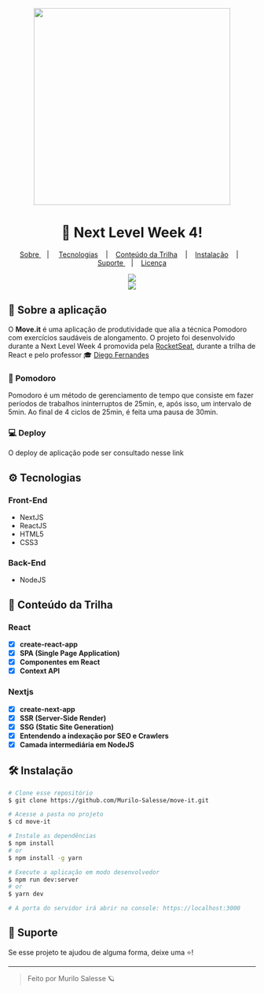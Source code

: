<div align="center">
<img width="400px" src="https://github.com/Pedrovinhas/move-it/blob/master/public/logo-full.svg"/>
</div>

<div align="center">
  <h1> 🚀 Next Level Week 4! </h1>
</div>

<p align="center" >
<a href="#-sobre-a-aplica%C3%A7%C3%A3o"> Sobre </a> &nbsp;&nbsp;&nbsp;| &nbsp;&nbsp;&nbsp;
<a href="#-tecnologias">Tecnologias</a> &nbsp;&nbsp;&nbsp;|&nbsp;&nbsp;&nbsp;
<a href="#-conte%C3%BAdo-da-trilha"> Conteúdo da Trilha</a> &nbsp;&nbsp;&nbsp;|&nbsp;&nbsp;&nbsp;
<a href="#-instala%C3%A7%C3%A3o">Instalação</a> &nbsp;&nbsp;&nbsp;|&nbsp;&nbsp;&nbsp;
<a href="#-suporte"> Suporte </a> &nbsp;&nbsp;&nbsp;|&nbsp;&nbsp;&nbsp;
<a href="#-licen%C3%A7a">Licença</a>
</p>

<div align="center">
  <img src="https://i.imgur.com/WvemzLc.jpg"/>
</div>
<div align="center">
  <img src="https://i.imgur.com/sctv2Bm.jpg"/>
</div>

## 📌 Sobre a aplicação
O **Move.it** é uma aplicação de produtividade que alia a técnica Pomodoro com exercícios saudáveis de alongamento. O projeto foi desenvolvido durante a Next Level Week 4 promovida pela [RocketSeat](https://rocketseat.com.br/), durante a trilha de React e pelo professor 🎓 [Diego Fernandes](https://github.com/diego3g)

### 🍅 Pomodoro
Pomodoro é um método de gerenciamento de tempo que consiste em fazer períodos de trabalhos ininterruptos de 25min, e, após isso, um intervalo de 5min. Ao final de 4
ciclos de 25min, é feita uma pausa de 30min.

### 💻 Deploy
O deploy de aplicação pode ser consultado nesse link

## ⚙ Tecnologias

### Front-End
- NextJS
- ReactJS
- HTML5
- CSS3

### Back-End
- NodeJS

## 📝 Conteúdo da Trilha

### React
- [X] **create-react-app**
- [X] **SPA (Single Page Application)**
- [X] **Componentes em React**
- [X] **Context API**

### Nextjs
- [X] **create-next-app**
- [X] **SSR (Server-Side Render)**
- [X] **SSG (Static Site Generation)**
- [X] **Entendendo a indexação por SEO e Crawlers**
- [X] **Camada intermediária em NodeJS**

## 🛠 Instalação

```bash
# Clone esse repositório
$ git clone https://github.com/Murilo-Salesse/move-it.git

# Acesse a pasta no projeto
$ cd move-it

# Instale as dependências
$ npm install
# or
$ npm install -g yarn

# Execute a aplicação em modo desenvolvedor
$ npm run dev:server
# or
$ yarn dev

# A porta do servidor irá abrir no console: https://localhost:3000
```
## 🥳 Suporte
Se esse projeto te ajudou de alguma forma, deixe uma ⭐️!

---
<blockquote>
    Feito por Murilo Salesse 🪐
</blockquote>

